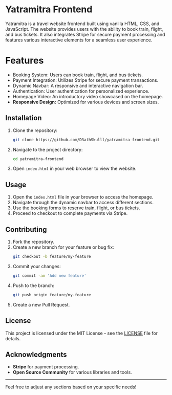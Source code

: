 # Yatramitra Frontend

Yatramitra is a travel website frontend built using vanilla HTML, CSS, and JavaScript. The website provides users with the ability to book train, flight, and bus tickets. It also integrates Stripe for secure payment processing and features various interactive elements for a seamless user experience.

# Features

- Booking System: Users can book train, flight, and bus tickets.
- Payment Integration: Utilizes Stripe for secure payment transactions.
- Dynamic Navbar: A responsive and interactive navigation bar.
- Authentication: User authentication for personalized experience.
- Homepage Video: An introductory video showcased on the homepage.
- **Responsive Design:** Optimized for various devices and screen sizes.

## Installation

1. Clone the repository:
   ```bash
   git clone https://github.com/D3athSkulll/yatramitra-frontend.git
   ```
2. Navigate to the project directory:
   ```bash
   cd yatramitra-frontend
   ```
3. Open `index.html` in your web browser to view the website.

## Usage

1. Open the `index.html` file in your browser to access the homepage.
2. Navigate through the dynamic navbar to access different sections.
3. Use the booking forms to reserve train, flight, or bus tickets.
4. Proceed to checkout to complete payments via Stripe.

## Contributing

1. Fork the repository.
2. Create a new branch for your feature or bug fix:
   ```bash
   git checkout -b feature/my-feature
   ```
3. Commit your changes:
   ```bash
   git commit -am 'Add new feature'
   ```
4. Push to the branch:
   ```bash
   git push origin feature/my-feature
   ```
5. Create a new Pull Request.

## License

This project is licensed under the MIT License - see the [LICENSE](LICENSE) file for details.

## Acknowledgments

- **Stripe** for payment processing.
- **Open Source Community** for various libraries and tools.

---

Feel free to adjust any sections based on your specific needs!
